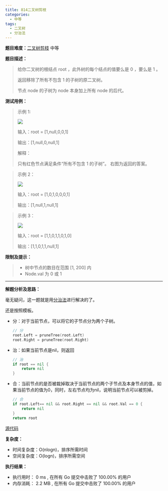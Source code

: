 ```yaml
---
title: 814二叉树剪枝
categories:
  - 中等
tags:
  - 二叉树
  - 分治法
---
```


**题目难度：**[二叉树剪枝](https://leetcode.cn/problems/binary-tree-pruning/) 中等

**题目描述：**

> 给你二叉树的根结点 root ，此外树的每个结点的值要么是 0 ，要么是 1 。
> 
> 返回移除了所有不包含 1 的子树的原二叉树。
> 
> 节点 node 的子树为 node 本身加上所有 node 的后代。

**测试用例：**

> 示例 1:
>
> ![](../img/leetcode/814二叉树剪枝/1028_2.png)
> 
> 输入：root = [1,null,0,0,1]
> 
> 输出：[1,null,0,null,1]
> 
> 解释：
> 
> 只有红色节点满足条件“所有不包含 1 的子树”。 右图为返回的答案。


> 示例 2：
> 
> ![](../img/leetcode/814二叉树剪枝/1028_1.png) 
> 
> 输入：root = [1,0,1,0,0,0,1]
> 
> 输出：[1,null,1,null,1]


> 示例 3：
>
> ![](../img/leetcode/814二叉树剪枝/1028.png)
> 
> 输入：root = [1,1,0,1,1,0,1,0]
> 
> 输出：[1,1,0,1,1,null,1]


**限制及提示：**
> 
> - 树中节点的数目在范围 [1, 200] 内
> - Node.val 为 0 或 1

---
**解题分析及思路：**

毫无疑问，这一题就是用[分治法](/dac)进行解决的了。


还是按照模板。

- 分：对于当前节点，可以将它的子节点分为两个子树。
    ```go
    // 分
    root.Left = pruneTree(root.Left)
    root.Right = pruneTree(root.Right)
    ```
- 治：如果当前节点是nil，则返回
    ```go
    // 治
    if root == nil {
        return nil
    }
    ```
- 合：当前节点的是否被裁掉取决于当前节点的两个子节点及本身节点的值，如果当前节点的值为0，同时，左右节点均为nil，说明当前节点可以被剪掉。
    ```go
    // 合
    if root.Left== nil && root.Right == nil && root.Val == 0 {
        return nil
    }
    return root
    ```


[源代码](https://github.com/lomtom/algorithm-go/blob/main/leetcode/814二叉树剪枝_test.go)

**复杂度：**
- 时间复杂度：O(nlogn)，排序所需时间
- 空间复杂度：O(logn)，排序所需空间

**执行结果：**

- 执行用时： 0 ms , 在所有 Go 提交中击败了 100.00% 的用户 
- 内存消耗： 2.2 MB , 在所有 Go 提交中击败了 100.00% 的用户
